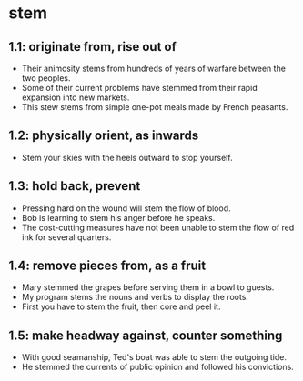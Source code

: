 # stem
## 1.1: originate from, rise out of

  *  Their animosity stems from hundreds of years of warfare between the two peoples.
  *  Some of their current problems have stemmed from their rapid expansion into new markets.
  *  This stew stems from simple one-pot meals made by French peasants.

## 1.2: physically orient, as inwards

  *  Stem your skies with the heels outward to stop yourself.

## 1.3: hold back, prevent

  *  Pressing hard on the wound will stem the flow of blood.
  *  Bob is learning to stem his anger before he speaks.
  *  The cost-cutting measures have not been unable to stem the flow of red ink for several quarters.

## 1.4: remove pieces from, as a fruit

  *  Mary stemmed the grapes before serving them in a bowl to guests.
  *  My program stems the nouns and verbs to display the roots.
  *  First you have to stem the fruit, then core and peel it.

## 1.5: make headway against, counter something

  *  With good seamanship, Ted's boat was able to stem the outgoing tide.
  *  He stemmed the currents of public opinion and followed his convictions.
